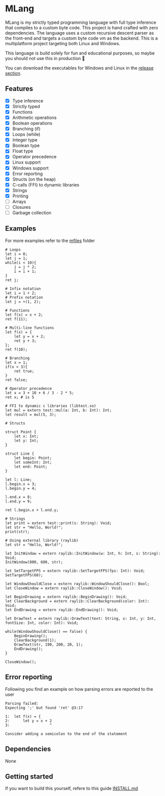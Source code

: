 # MLang

MLang is my strictly typed programming language with full type inference that compiles to a custom byte code. This project is hand crafted with zero dependencies. The language uses a custom recursive descent parser as the front-end and targets a custom byte code vm as the backend. This is a multiplatform project targeting both Linux and Windows.

This language is build solely for fun and educational purposes, so maybe you should not use this in production 🐴

You can download the executables for Windows and Linux in the [release section](https://github.com/MoritzGoeckel/MLang/releases/).

## Features

- [x] Type inference
- [x] Strictly typed
- [x] Functions
- [x] Arithmetic operations
- [x] Boolean operations
- [x] Branching (if)
- [x] Loops (while)
- [x] Integer type
- [x] Boolean type
- [x] Float type
- [x] Operator precedence
- [x] Linux support
- [x] Windows support
- [x] Error reporting
- [x] Structs (on the heap)
- [x] C-calls (FFI) to dynamic libraries
- [x] Strings
- [x] Printing
- [ ] Arrays
- [ ] Closures
- [ ] Garbage collection

## Examples

For more examples refer to the [mfiles](/mfiles/) folder

```
# Loops
let i = 0;
let j = 1;
while(i < 10){
    j = j * 2;
    i = i + 1;
}
ret j;
```

```
# Infix notation
let i = 1 + 2;
# Prefix notation
let j = +(1, 2);
```

```
# Functions
let f(x) = x + 2;
ret f(11);
```

```
# Multi-line functions
let f(x) = {
    let y = x + 2;
    ret y + 3;
};
ret f(10);
```

```
# Branching
let x = 1;
if(x < 3){
    ret true;
}
ret false;
```

```
# Operator precedence
let x = 3 + 10 + 6 / 3 - 2 * 5;
ret x; # is 5
```

```
# FFI to dynamic c libraries (libtest.so)
let mul = extern test::mul(a: Int, b: Int): Int;
let result = mul(5, 3);
```

```
# Structs

struct Point {
    let x: Int;
    let y: Int;
}

struct Line {
    let begin: Point;
    let someInt: Int;
    let end: Point;
}

let l: Line;
l.begin.x = 3;
l.begin.y = 4;

l.end.x = 8;
l.end.y = 9;

ret l.begin.x + l.end.y;
```

```
# Strings
let print = extern test::print(s: String): Void;
let str = "Hello, World!";
print(str);
```

```
# Using external library (raylib)
let str = "Hello, World!";

let InitWindow = extern raylib::InitWindow(w: Int, h: Int, s: String): Void;
InitWindow(800, 600, str);

let SetTargetFPS = extern raylib::SetTargetFPS(fps: Int): Void;
SetTargetFPS(60);

let WindowShouldClose = extern raylib::WindowShouldClose(): Bool;
let CloseWindow = extern raylib::CloseWindow(): Void;

let BeginDrawing = extern raylib::BeginDrawing(): Void;
let ClearBackground = extern raylib::ClearBackground(color: Int): Void;
let EndDrawing = extern raylib::EndDrawing(): Void;

let DrawText = extern raylib::DrawText(text: String, x: Int, y: Int, fontSize: Int, color: Int): Void;

while(WindowShouldClose() == false) {
    BeginDrawing();
    ClearBackground(1);
    DrawText(str, 190, 200, 20, 1);
    EndDrawing();
}

CloseWindow();
```

## Error reporting

Following you find an example on how parsing errors are reported to the user

```
Parsing failed:
Expecting ';' but found 'ret' @3:17

1:  let f(x) = {
2:      let y = x + 2
3:                  ^

Consider adding a semicolon to the end of the statement
```

## Dependencies

None

## Getting started

If you want to build this yourself, refere to this guide [INSTALL.md](/INSTALL.md)
